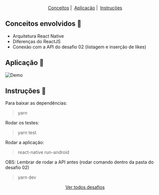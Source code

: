 <p align = "center">
   <a href="#conceitos-envolvidos-memo">Conceitos</a>&nbsp;|&nbsp;
   <a href="#aplicação-rocket">Aplicação</a>&nbsp;|&nbsp;
   <a href="#instruções-scroll">Instruções</a>
</p>

## Conceitos envolvidos :memo:

* Arquitetura React Native
* Diferenças do ReactJS
* Conexão com a API do desafio 02 (listagem e inserção de likes)

## Aplicação :rocket:

![Demo](https://media2.giphy.com/media/hS3JuyA8mkMiLmfhEo/giphy.gif)

## Instruções :scroll:

Para baixar as dependências:
> yarn

Rodar os testes:
> yarn test

Rodar a aplicação:
> react-native run-android

OBS: Lembrar de rodar a API antes (rodar comando dentro da pasta do desafio 02)
> yarn dev

<p align = "center">
  <a href="https://github.com/navarrotheus/gostack-challenges">Ver todos desafios</a>
</p>
